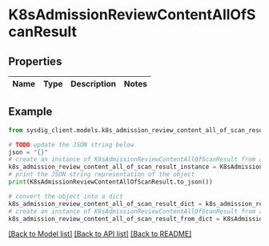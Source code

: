 # K8sAdmissionReviewContentAllOfScanResult


## Properties

Name | Type | Description | Notes
------------ | ------------- | ------------- | -------------

## Example

```python
from sysdig_client.models.k8s_admission_review_content_all_of_scan_result import K8sAdmissionReviewContentAllOfScanResult

# TODO update the JSON string below
json = "{}"
# create an instance of K8sAdmissionReviewContentAllOfScanResult from a JSON string
k8s_admission_review_content_all_of_scan_result_instance = K8sAdmissionReviewContentAllOfScanResult.from_json(json)
# print the JSON string representation of the object
print(K8sAdmissionReviewContentAllOfScanResult.to_json())

# convert the object into a dict
k8s_admission_review_content_all_of_scan_result_dict = k8s_admission_review_content_all_of_scan_result_instance.to_dict()
# create an instance of K8sAdmissionReviewContentAllOfScanResult from a dict
k8s_admission_review_content_all_of_scan_result_from_dict = K8sAdmissionReviewContentAllOfScanResult.from_dict(k8s_admission_review_content_all_of_scan_result_dict)
```
[[Back to Model list]](../README.md#documentation-for-models) [[Back to API list]](../README.md#documentation-for-api-endpoints) [[Back to README]](../README.md)



